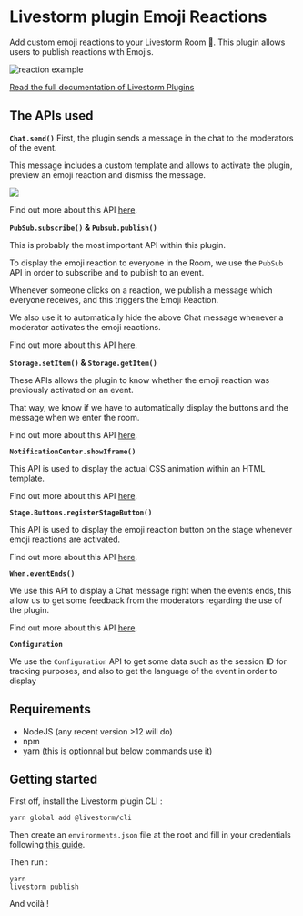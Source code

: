 # Livestorm plugin Emoji Reactions

Add custom emoji reactions to your Livestorm Room 🥳.
This plugin allows users to publish reactions with Emojis.

![reaction example](https://livestorm-ireland-plugin-assets.s3-eu-west-1.amazonaws.com/ad72c8e9-f268-456f-8d52-20bb59005b44/animation.gif)

[Read the full documentation of Livestorm Plugins](https://github.com/livestorm/livestorm-plugin)

## The APIs used

**`Chat.send()`**
First, the plugin sends a message in the chat to the moderators of the event.

This message includes a custom template and allows to activate the plugin, preview an emoji reaction and dismiss the message.

<img src="https://d33v4339jhl8k0.cloudfront.net/docs/assets/57b4bd36c697917de37ce375/images/6082f714f8c0ef2d98df5a5b/file-9c0l54jk2j.png">

Find out more about this API [here](https://developers.livestorm.co/docs/chat).

**`PubSub.subscribe()` & `Pubsub.publish()`**

This is probably the most important API within this plugin. 

To display the emoji reaction to everyone in the Room, we use the `PubSub` API in order to subscribe and to publish to an event.

Whenever someone clicks on a reaction, we publish a message which everyone receives, and this triggers the Emoji Reaction.

We also use it to automatically hide the above Chat message whenever a moderator activates the emoji reactions.

Find out more about this API [here](https://developers.livestorm.co/docs/pubsub).

**`Storage.setItem()` & `Storage.getItem()`**

These APIs allows the plugin to know whether the emoji reaction was previously activated on an event. 

That way, we know if we have to automatically display the buttons and the message when we enter the room.

Find out more about this API [here](https://developers.livestorm.co/docs/storage).

**`NotificationCenter.showIframe()`**

This API is used to display the actual CSS animation within an HTML template.

Find out more about this API [here](https://developers.livestorm.co/docs/notificationcenter).

**`Stage.Buttons.registerStageButton()`**

This API is used to display the emoji reaction button on the stage whenever emoji reactions are activated.

Find out more about this API [here](https://developers.livestorm.co/docs/stage).

**`When.eventEnds()`**

We use this API to display a Chat message right when the events ends, this allow us to get some feedback from the moderators regarding the use of the plugin.

Find out more about this API [here](https://developers.livestorm.co/docs/when).

**`Configuration`**

We use the `Configuration` API to get some data such as the session ID for tracking purposes, and also to get the language of the event in order to display 




## Requirements

- NodeJS (any recent version >12 will do)
- npm
- yarn (this is optionnal but below commands use it)

## Getting started

First off, install the Livestorm plugin CLI : 

```
yarn global add @livestorm/cli
```

Then create an `environments.json` file at the root and fill in your credentials following [this guide](https://developers.livestorm.co/docs/managing-environments).

Then run :
```
yarn
livestorm publish
```

And voilà !
